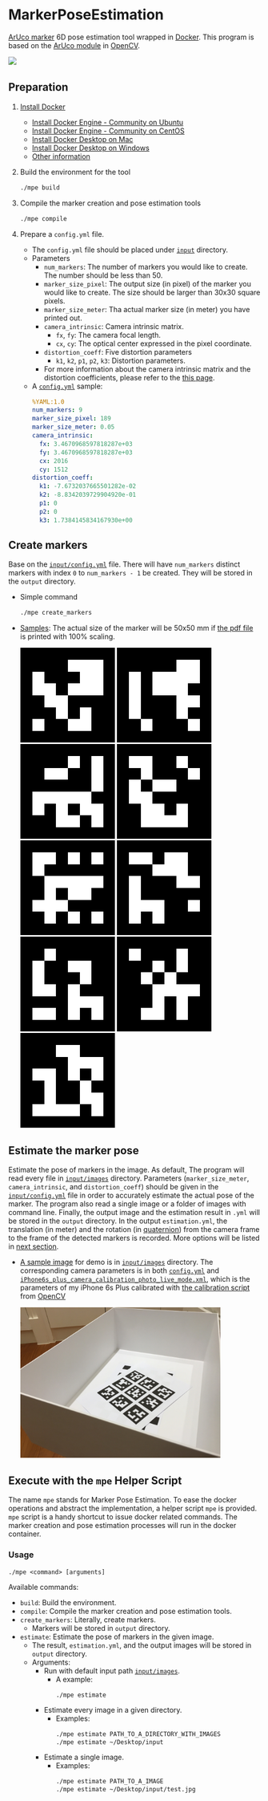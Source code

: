 # MarkerPoseEstimation
[ArUco marker](http://www.uco.es/investiga/grupos/ava/node/26) 6D pose estimation tool wrapped in [Docker](https://www.docker.com/). This program is based on the [ArUco module](https://github.com/opencv/opencv_contrib/tree/master/modules/aruco) in [OpenCV](https://opencv.org/).

<img src="./samples/mpe.gif"  width="400"/>

## Preparation
1. [Install Docker](https://docs.docker.com/install/)
    - [Install Docker Engine - Community on Ubuntu](https://docs.docker.com/install/linux/docker-ce/ubuntu/)
    - [Install Docker Engine - Community on CentOS](https://docs.docker.com/install/linux/docker-ce/centos/)
    - [Install Docker Desktop on Mac](https://docs.docker.com/docker-for-mac/install/)
    - [Install Docker Desktop on Windows](https://docs.docker.com/docker-for-windows/install/)
    - [Other information](https://docs.docker.com/install/)

2. Build the environment for the tool
    ```bash
    ./mpe build
    ```

3. Compile the marker creation and pose estimation tools
    ```bash
    ./mpe compile
    ```

4. Prepare  a `config.yml` file.
    - The `config.yml` file should be placed under [`input`](./input) directory.
    - Parameters
        - `num_markers`: The number of markers you would like to create. The number should be less than 50.
        - `marker_size_pixel`: The output size (in pixel) of the marker you would like to create. The size should be larger than 30x30 square pixels.
        - `marker_size_meter`: Tha actual marker size (in meter) you have printed out.
        - `camera_intrinsic`: Camera intrinsic matrix.
          - `fx`, `fy`: The camera focal length.
          - `cx`, `cy`: The optical center expressed in the pixel coordinate.
        - `distortion_coeff`: Five distortion parameters
          - `k1`, `k2`, `p1`, `p2`, `k3`: Distortion parameters.
        - For more information about the camera intrinsic matrix and the distortion coefficients, please refer to the [this page](https://docs.opencv.org/2.4/doc/tutorials/calib3d/camera_calibration/camera_calibration.html).
    - A [`config.yml`](./samples/config.yml) sample:
        ```yaml
        %YAML:1.0
        num_markers: 9
        marker_size_pixel: 189
        marker_size_meter: 0.05
        camera_intrinsic:
          fx: 3.4670968597818287e+03
          fy: 3.4670968597818287e+03
          cx: 2016
          cy: 1512
        distortion_coeff:
          k1: -7.6732037665501282e-02
          k2: -8.8342039729904920e-01
          p1: 0
          p2: 0
          k3: 1.7384145834167930e+00
        ```

## Create markers
Base on the [`input/config.yml`](./input/config.yml) file. There will have `num_markers` distinct markers with index `0` to `num_markers - 1` be created. They will be stored in the `output` directory.
- Simple command
  ```bash
  ./mpe create_markers
  ```
- [Samples](./samples/markers): The actual size of the marker will be 50x50 mm if [the pdf file](./samples/markers/markers_50mm.pdf) is printed with 100% scaling.

  ![](./samples/markers/marker_0.png)  ![](./samples/markers/marker_1.png)  ![](./samples/markers/marker_2.png) ![](./samples/markers/marker_3.png)  ![](./samples/markers/marker_4.png)  ![](./samples/markers/marker_5.png) ![](./samples/markers/marker_6.png)  ![](./samples/markers/marker_7.png)  ![](./samples/markers/marker_8.png)
  
## Estimate the marker pose
Estimate the pose of markers in the image. As default, The program will read every file in [`input/images`](input/images) directory. Parameters (`marker_size_meter`, `camera_intrinsic`, and `distortion_coeff`) should be given in the [`input/config.yml`](./input/config.yml) file in order to accurately estimate the actual pose of the marker. The program also read a single image or a folder of images with command line. Finally, the output image and the estimation result in `.yml` will be stored in the `output` directory. In the output `estimation.yml`, the translation (in meter) and the rotation (in [quaternion](https://en.wikipedia.org/wiki/Quaternion)) from the camera frame to the frame of the detected markers is recorded. More options will be listed in [next section](https://github.com/thhuang/MarkerPoseEstimation#execute-with-the-mpe-helper-script).
- [A sample image](./samples/images) for demo is in [`input/images`](./input/images) directory. The corresponding camera parameters is in both [`config.yml`](./input/config.yml) and [`iPhone6s_plus_camera_calibration_photo_live_mode.xml`](samples/iPhone6s_plus_camera_calibration_photo_live_mode.xml), which is the parameters of my iPhone 6s Plus calibrated with [the calibration script](https://github.com/opencv/opencv/blob/master/samples/cpp/tutorial_code/calib3d/camera_calibration/camera_calibration.cpp) from [OpenCV](https://opencv.org/)

  <img src="./input/images/nine_markers.jpg"  width="400"/>

## Execute with the `mpe` Helper Script
The name `mpe` stands for Marker Pose Estimation. To ease the docker operations and abstract the implementation, a helper script `mpe` is provided. `mpe` script is a handy shortcut to issue docker related commands. The marker creation and pose estimation processes will run in the docker container.
### Usage
```shell
./mpe <command> [arguments]
```
Available commands:
- `build`: Build the environment.
- `compile`: Compile the marker creation and pose estimation tools.
- `create_markers`: Literally, create markers.
  - Markers will be stored in `output` directory.
- `estimate`: Estimate the pose of markers in the given image.
  - The result, `estimation.yml`, and the output images will be stored in `output` directory.
  - Arguments:
    - Run with default input path [`input/images`](./input/images).
      - A example:
        ```
        ./mpe estimate
        ```
    - Estimate every image in a given directory.
      - Examples:
        ```
        ./mpe estimate PATH_TO_A_DIRECTORY_WITH_IMAGES
        ./mpe estimate ~/Desktop/input
        ```
    - Estimate a single image.
      - Examples:
        ```
        ./mpe estimate PATH_TO_A_IMAGE
        ./mpe estimate ~/Desktop/input/test.jpg
        ```
